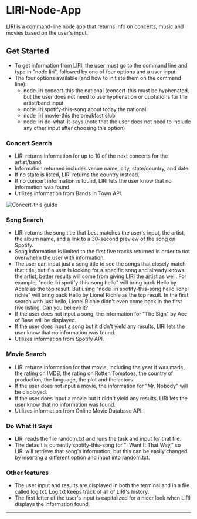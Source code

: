 # LIRI-Node-App
LIRI is a command-line node app that returns info on concerts, music and movies based on the user's input.

## Get Started
  * To get information from LIRI, the user must go to the command line and type in "node liri", followed by one of four options and a user input.
  * The four options available (and how to initiate them on the command line):
    * node liri concert-this the national (concert-this must be hyphenated, but the user does not need to use hyphenation or quotations for the artist/band input
    * node liri spotify-this-song about today the national
    * node liri movie-this the breakfast club
    * node liri do-what-it-says (note that the user does not need to include any other input after choosing this option)
### Concert Search
  * LIRI returns information for up to 10 of the next concerts for the artist/band.
  * Information returned includes venue name, city, state/country, and date.
  * If no state is listed, LIRI returns the country instead.
  * If no concert information is found, LIRI lets the user know that no information was found.
  * Utilizes information from Bands In Town API.
  
![Concert-this guide](https://github.com/edcourtney74/LIRI-Node-App/blob/master/images/concert-this.gif "Concert-this" )
### Song Search
  * LIRI returns the song title that best matches the user's input, the artist, the album name, and a link to a 30-second preview of the song on Spotify.
  * Song information is limited to the first five tracks returned in order to not overwhelm the user with information.
  * The user can input just a song title to see the songs that closely match that title, but if a user is looking for a specific song and already knows the artist, better results will come from giving LIRI the artist as well. For example, "node liri spotify-this-song hello" will bring back Hello by Adele as the top result. But using "node liri spotify-this-song hello lionel richie" will bring back Hello by Lionel Richie as the top result. In the first search with just hello, Lionel Richie didn't even come back in the first five listing. Can you believe it? 
  * If the user does not input a song, the information for "The Sign" by Ace of Base will be displayed.
  * If the user does input a song but it didn't yield any results, LIRI lets the user know that no information was found.
  * Utilizes information from Spotify API.
### Movie Search
  * LIRI returns information for that movie, including the year it was made, the rating on IMDB, the rating on Rotten Tomatoes, the country of production, the language, the plot and the actors. 
  * If the user does not input a movie, the information for "Mr. Nobody" will be displayed.
  * If the user does input a movie but it didn't yield any results, LIRI lets the user know that no information was found.
  * Utilizes information from Online Movie Database API.
### Do What It Says
  * LIRI reads the file random.txt and runs the task and input for that file. 
  * The default is currently spotify-this-song for "I Want It That Way," so LIRI will retrieve that song's information, but this can be easily changed by inserting a different option and input into random.txt.
### Other features
  * The user input and results are displayed in both the terminal and in a file called log.txt. Log.txt keeps track of all of LIRI's history.
  * The first letter of the user's input is capitalized for a nicer look when LIRI displays the information found.  
  ***
